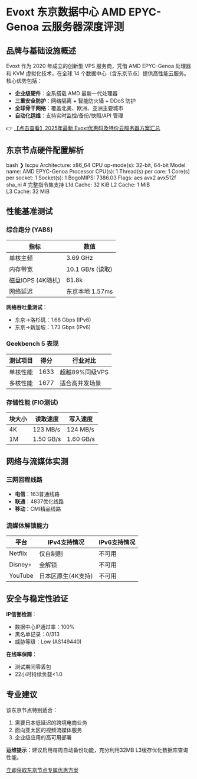 # Evoxt 东京数据中心 AMD EPYC-Genoa 云服务器深度评测

## 品牌与基础设施概述

Evoxt 作为 2020 年成立的创新型 VPS 服务商，凭借 AMD EPYC-Genoa 处理器和 KVM 虚拟化技术，在全球 14 个数据中心（含东京节点）提供高性能云服务。核心优势包括：

- **企业级硬件**：全系搭载 AMD 最新一代处理器
- **三重安全防护**：网络隔离 + 智能防火墙 + DDoS 防护
- **全球骨干网络**：覆盖北美、欧洲、亚洲主要城市
- **自动化运维**：支持实时监控/备份/快照/API 管理

👉 [【点击查看】2025年最新 Evoxt优惠码及特价云服务器方案汇总](https://bit.ly/evoxt)

## 东京节点硬件配置解析

bash
❯ lscpu
Architecture:          x86_64
CPU op-mode(s):        32-bit, 64-bit
Model name:           AMD EPYC-Genoa Processor
CPU(s):                1
Thread(s) per core:    1
Core(s) per socket:    1
Socket(s):            1
BogoMIPS:             7386.03
Flags:                aes avx2 avx512f sha_ni  # 完整指令集支持
L1d Cache:            32 KiB
L2 Cache:             1 MiB  
L3 Cache:             32 MiB

## 性能基准测试

### 综合跑分 (YABS)

| 指标               | 数值               |
|--------------------|-------------------|
| 单核主频           | 3.69 GHz          |
| 内存带宽           | 10.1 GB/s (读取)  |
| 磁盘IOPS (4K随机)  | 61.8k             | 
| 网络延迟           | 东京本地 1.57ms   |

**网络吞吐量测试**：
- 东京→洛杉矶：1.68 Gbps (IPv6)
- 东京→新加坡：1.73 Gbps (IPv6)

### Geekbench 5 表现

| 测试项目       | 得分    | 行业对比 |
|--------------|--------|---------|
| 单核性能      | 1633   | 超越89%同级VPS |
| 多核性能      | 1677   | 适合高并发场景 |

### 存储性能 (FIO测试)

| 块大小 | 读取速度       | 写入速度       |
|-------|---------------|---------------|
| 4K    | 123 MB/s      | 124 MB/s      |
| 1M    | 1.50 GB/s     | 1.60 GB/s     |

## 网络与流媒体实测

### 三网回程线路
- **电信**：163普通线路
- **联通**：4837优化线路
- **移动**：CMI精品线路

### 流媒体解锁能力
| 平台       | IPv4支持情况       | IPv6支持情况   |
|-----------|-------------------|---------------|
| Netflix   | 仅自制剧          | 不可用        |
| Disney+   | 全解锁            | 不可用        |
| YouTube   | 日本区原生(4K支持)| 不可用        |

## 安全与稳定性验证

**IP信誉检测**：
- 数据中心IP通过率：100%
- 黑名单记录：0/313
- 威胁等级：Low (AS149440)

**在线率保障**：
- 测试期间零丢包
- 22小时持续负载<1.0

## 专业建议

该东京节点特别适合：
1. 需要日本低延迟的跨境电商业务
2. 面向亚太区的视频流媒体服务
3. 企业级应用的高可用部署

**运维提示**：建议启用每周自动备份功能，充分利用32MB L3缓存优化数据库查询性能。

[立即获取东京节点专属优惠方案](https://bit.ly/evoxt)